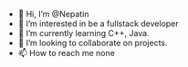 - 👋 Hi, I’m @Nepatin
- 👀 I’m interested in be a fullstack developer
- 🌱 I’m currently learning C++, Java.
- 💞️ I’m looking to collaborate on projects.
- 📫 How to reach me none
